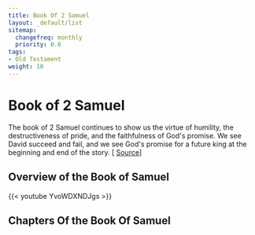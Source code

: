 ```yaml
---
title: Book Of 2 Samuel
layout: _default/list
sitemap:
  changefreq: monthly
  priority: 0.6
tags:
- Old Testament
weight: 10
---
```

# Book of 2 Samuel

The book of 2 Samuel continues to show us the virtue of humility, the destructiveness of pride, and the faithfulness of God's promise. We see David succeed and fail, and we see God's promise for a future king at the beginning and end of the story. [ [Source](https://bibleproject.com/explore/video/2-samuel/)]

## Overview of the Book of Samuel
{{< youtube YvoWDXNDJgs >}}


## Chapters Of the Book Of Samuel
